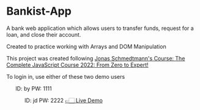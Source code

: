 # Bankist-App
<p> A bank web application which allows users to transfer funds, request for a loan, and close their account. </p>
<p> Created to practice working with Arrays and DOM Manipulation </p>
<p>This project was created following <a href="https://www.udemy.com/course/the-complete-javascript-course/">Jonas Schmedtmann's Course: The Complete JavaScript Course 2022: From Zero to Expert!</a></p>
<p>To login in, use either of these two demo users</p>
<ul>ID: by PW: 1111</u>
<ul>ID: jd PW: 2222</u>
<a href="https://xyzuka.github.io/Bankist-App/"> 👉🏻 Live Demo</a>
